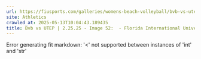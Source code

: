 ```yaml
---
url: https://fiusports.com/galleries/womens-beach-volleyball/bvb-vs-utep-2-25-25/image-52/356/62732
site: Athletics
crawled_at: 2025-05-13T10:04:43.189435
title: Bvb vs UTEP | 2.25.25 - Image 52:  - Florida International University
---
```


Error generating fit markdown: '<' not supported between instances of 'int' and 'str'